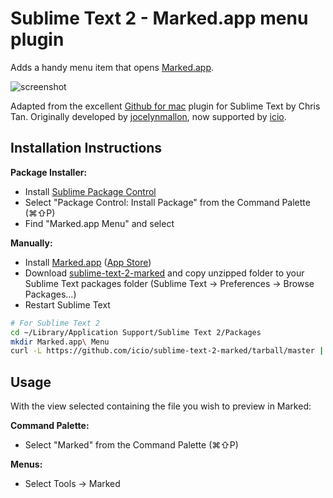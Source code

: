 Sublime Text 2 - Marked.app menu plugin
===============================================

Adds a handy menu item that opens [Marked.app](http://markedapp.com/).

![screenshot](http://i.imgur.com/oCEb7.jpg)

Adapted from the excellent [Github for mac](https://github.com/csytan/sublime-text-2-github) plugin for Sublime Text by Chris Tan. Originally developed by [jocelynmallon](https://github.com/jocelynmallon), now supported by [icio](https://github.com/icio).


## Installation Instructions

**Package Installer:**

* Install [Sublime Package Control](http://wbond.net/sublime_packages/package_control)
* Select "Package Control: Install Package" from the Command Palette (⌘⇧P)
* Find "Marked.app Menu" and select

**Manually:**

* Install [Marked.app](http://markedapp.com/) ([App Store](http://itunes.apple.com/us/app/marked/id448925439?ls=1&mt=12))
* Download [sublime-text-2-marked](https://github.com/icio/sublime-text-2-marked/zipball/master) and copy unzipped folder to your Sublime Text packages folder (Sublime Text → Preferences → Browse Packages...)
* Restart Sublime Text

```bash
# For Sublime Text 2
cd ~/Library/Application Support/Sublime Text 2/Packages
mkdir Marked.app\ Menu
curl -L https://github.com/icio/sublime-text-2-marked/tarball/master | tar --strip-components 1 -C Marked.app\ Menu -xvf -
```


## Usage

With the view selected containing the file you wish to preview in Marked:

**Command Palette:**

* Select "Marked" from the Command Palette (⌘⇧P)

**Menus:**

* Select Tools → Marked
